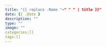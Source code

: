 ```yaml
---
title: "{{ replace .Name "-" " " | title }}"
date: {{ .Date }
description: ""
type: ""
image: ""
categories:[]
tags:[]
---
```

